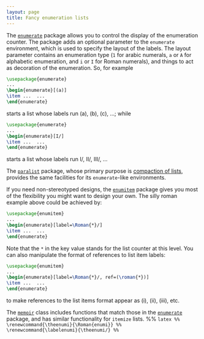 ```yaml
---
layout: page
title: Fancy enumeration lists
---
```


The [`enumerate`](http://ctan.org/pkg/enumerate) package allows you to control the display of
the enumeration counter.  The package adds an optional parameter to
the `enumerate` environment, which is used to specify the
layout of the labels.  The layout parameter contains an enumeration
type (`1` for arabic numerals, `a` or `A`
for alphabetic enumeration, and `i` or `I` for Roman
numerals), and things to act as decoration of the enumeration.  So,
for example
```latex
\usepackage{enumerate}
...
\begin{enumerate}[(a)]
\item ...  ...
\end{enumerate}
```
starts a list whose labels run (a), (b), (c), &hellip;; while
```latex
\usepackage{enumerate}
...
\begin{enumerate}[I/]
\item ...  ...
\end{enumerate}
```
starts a list whose labels run I/, II/, III/, &hellip;

The [`paralist`](http://ctan.org/pkg/paralist) package, whose primary purpose is 
[compaction of lists](./FAQ-complist.html), provides the same facilities
for its `enumerate`-like environments.

If you need non-stereotyped designs, the [`enumitem`](http://ctan.org/pkg/enumitem) package
gives you most of the flexibility you might want to design your own.
The silly roman example above could be achieved by:
```latex
\usepackage{enumitem}
...
\begin{enumerate}[label=\Roman{*}/]
\item ...  ...
\end{enumerate}
```
Note that the `*` in the key value stands for the list
counter at this level.  You can also manipulate the format of
references to list item labels:
```latex
\usepackage{enumitem}
...
\begin{enumerate}[label=\Roman{*}/, ref=(\roman{*})]
\item ...  ...
\end{enumerate}
```
to make references to the list items format appear as (i), (ii),
(iii), etc.

The [`memoir`](http://ctan.org/pkg/memoir) class includes functions that match those in the
[`enumerate`](http://ctan.org/pkg/enumerate) package, and has similar functionality for
`itemize` lists.
%% ```latex
%%    \renewcommand{\theenumi}{\Roman{enumi}}
%%    \renewcommand{\labelenumi}{\theenumi/}
%% ```

